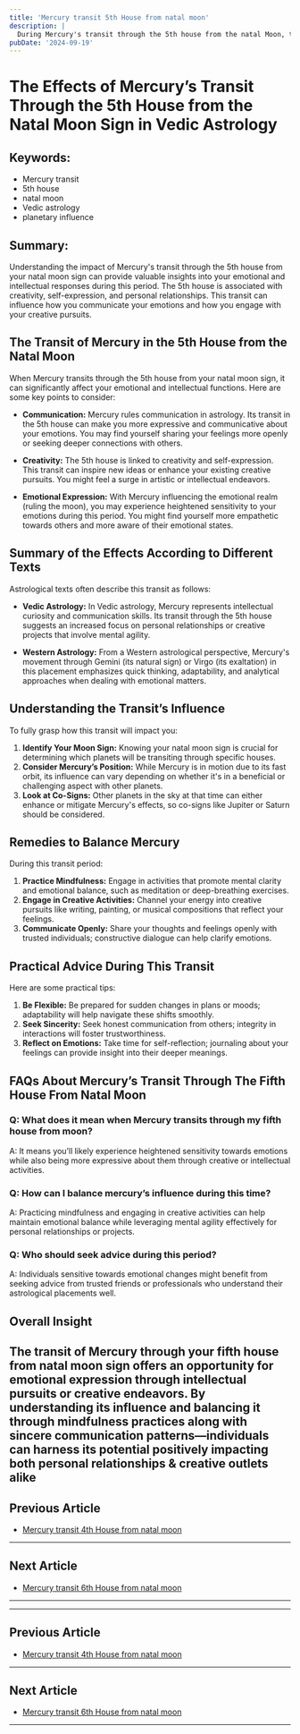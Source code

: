 ```yaml
---
title: 'Mercury transit 5th House from natal moon'
description: |
  During Mercury's transit through the 5th house from the natal Moon, the individual may experience quarrels with family, health issues, and a lack of success in personal endeavors. The period can be marked by mental stress, financial difficulties, and strained relationships.
pubDate: '2024-09-19'
---
```


# The Effects of Mercury’s Transit Through the 5th House from the Natal Moon Sign in Vedic Astrology

## Keywords:
- Mercury transit
- 5th house
- natal moon
- Vedic astrology
- planetary influence

## Summary:
Understanding the impact of Mercury's transit through the 5th house from your natal moon sign can provide valuable insights into your emotional and intellectual responses during this period. The 5th house is associated with creativity, self-expression, and personal relationships. This transit can influence how you communicate your emotions and how you engage with your creative pursuits.

## The Transit of Mercury in the 5th House from the Natal Moon

When Mercury transits through the 5th house from your natal moon sign, it can significantly affect your emotional and intellectual functions. Here are some key points to consider:

- **Communication:** Mercury rules communication in astrology. Its transit in the 5th house can make you more expressive and communicative about your emotions. You may find yourself sharing your feelings more openly or seeking deeper connections with others.
  
- **Creativity:** The 5th house is linked to creativity and self-expression. This transit can inspire new ideas or enhance your existing creative pursuits. You might feel a surge in artistic or intellectual endeavors.

- **Emotional Expression:** With Mercury influencing the emotional realm (ruling the moon), you may experience heightened sensitivity to your emotions during this period. You might find yourself more empathetic towards others and more aware of their emotional states.

## Summary of the Effects According to Different Texts

Astrological texts often describe this transit as follows:

- **Vedic Astrology:** In Vedic astrology, Mercury represents intellectual curiosity and communication skills. Its transit through the 5th house suggests an increased focus on personal relationships or creative projects that involve mental agility.

- **Western Astrology:** From a Western astrological perspective, Mercury's movement through Gemini (its natural sign) or Virgo (its exaltation) in this placement emphasizes quick thinking, adaptability, and analytical approaches when dealing with emotional matters.

## Understanding the Transit’s Influence

To fully grasp how this transit will impact you:

1. **Identify Your Moon Sign:** Knowing your natal moon sign is crucial for determining which planets will be transiting through specific houses.
2. **Consider Mercury’s Position:** While Mercury is in motion due to its fast orbit, its influence can vary depending on whether it's in a beneficial or challenging aspect with other planets.
3. **Look at Co-Signs:** Other planets in the sky at that time can either enhance or mitigate Mercury's effects, so co-signs like Jupiter or Saturn should be considered.

## Remedies to Balance Mercury

During this transit period:

1. **Practice Mindfulness:** Engage in activities that promote mental clarity and emotional balance, such as meditation or deep-breathing exercises.
2. **Engage in Creative Activities:** Channel your energy into creative pursuits like writing, painting, or musical compositions that reflect your feelings.
3. **Communicate Openly:** Share your thoughts and feelings openly with trusted individuals; constructive dialogue can help clarify emotions.

## Practical Advice During This Transit

Here are some practical tips:

1. **Be Flexible:** Be prepared for sudden changes in plans or moods; adaptability will help navigate these shifts smoothly.
2. **Seek Sincerity:** Seek honest communication from others; integrity in interactions will foster trustworthiness.
3. **Reflect on Emotions:** Take time for self-reflection; journaling about your feelings can provide insight into their deeper meanings.

## FAQs About Mercury’s Transit Through The Fifth House From Natal Moon

### Q: What does it mean when Mercury transits through my fifth house from moon?
A: It means you’ll likely experience heightened sensitivity towards emotions while also being more expressive about them through creative or intellectual activities.

### Q: How can I balance mercury’s influence during this time?
A: Practicing mindfulness and engaging in creative activities can help maintain emotional balance while leveraging mental agility effectively for personal relationships or projects.

### Q: Who should seek advice during this period?
A: Individuals sensitive towards emotional changes might benefit from seeking advice from trusted friends or professionals who understand their astrological placements well.

## Overall Insight

The transit of Mercury through your fifth house from natal moon sign offers an opportunity for emotional expression through intellectual pursuits or creative endeavors. By understanding its influence and balancing it through mindfulness practices along with sincere communication patterns—individuals can harness its potential positively impacting both personal relationships & creative outlets alike
---

## Previous Article
- [Mercury transit 4th House from natal moon](200404_Mercury_transit_4th_House_from_natal_moon.md)

---

## Next Article
- [Mercury transit 6th House from natal moon](200406_Mercury_transit_6th_House_from_natal_moon.md)

---
---

## Previous Article
- [Mercury transit 4th House from natal moon](200404_Mercury_transit_4th_House_from_natal_moon.md)

---

## Next Article
- [Mercury transit 6th House from natal moon](200406_Mercury_transit_6th_House_from_natal_moon.md)

---
